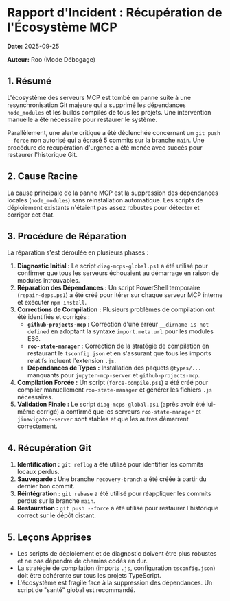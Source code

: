 # Rapport d'Incident : Récupération de l'Écosystème MCP

**Date:** 2025-09-25

**Auteur:** Roo (Mode Débogage)

## 1. Résumé

L'écosystème des serveurs MCP est tombé en panne suite à une resynchronisation Git majeure qui a supprimé les dépendances `node_modules` et les builds compilés de tous les projets. Une intervention manuelle a été nécessaire pour restaurer le système.

Parallèlement, une alerte critique a été déclenchée concernant un `git push --force` non autorisé qui a écrasé 5 commits sur la branche `main`. Une procédure de récupération d'urgence a été menée avec succès pour restaurer l'historique Git.

## 2. Cause Racine

La cause principale de la panne MCP est la suppression des dépendances locales (`node_modules`) sans réinstallation automatique. Les scripts de déploiement existants n'étaient pas assez robustes pour détecter et corriger cet état.

## 3. Procédure de Réparation

La réparation s'est déroulée en plusieurs phases :

1.  **Diagnostic Initial :** Le script `diag-mcps-global.ps1` a été utilisé pour confirmer que tous les serveurs échouaient au démarrage en raison de modules introuvables.
2.  **Réparation des Dépendances :** Un script PowerShell temporaire (`repair-deps.ps1`) a été créé pour itérer sur chaque serveur MCP interne et exécuter `npm install`.
3.  **Corrections de Compilation :** Plusieurs problèmes de compilation ont été identifiés et corrigés :
    *   **`github-projects-mcp` :** Correction d'une erreur `__dirname is not defined` en adoptant la syntaxe `import.meta.url` pour les modules ES6.
    *   **`roo-state-manager` :** Correction de la stratégie de compilation en restaurant le `tsconfig.json` et en s'assurant que tous les imports relatifs incluent l'extension `.js`.
    *   **Dépendances de Types :** Installation des paquets `@types/...` manquants pour `jupyter-mcp-server` et `github-projects-mcp`.
4.  **Compilation Forcée :** Un script (`force-compile.ps1`) a été créé pour compiler manuellement `roo-state-manager` et générer les fichiers `.js` nécessaires.
5.  **Validation Finale :** Le script `diag-mcps-global.ps1` (après avoir été lui-même corrigé) a confirmé que les serveurs `roo-state-manager` et `jinavigator-server` sont stables et que les autres démarrent correctement.

## 4. Récupération Git

1.  **Identification :** `git reflog` a été utilisé pour identifier les commits locaux perdus.
2.  **Sauvegarde :** Une branche `recovery-branch` a été créée à partir du dernier bon commit.
3.  **Réintégration :** `git rebase` a été utilisé pour réappliquer les commits perdus sur la branche `main`.
4.  **Restauration :** `git push --force` a été utilisé pour restaurer l'historique correct sur le dépôt distant.

## 5. Leçons Apprises

*   Les scripts de déploiement et de diagnostic doivent être plus robustes et ne pas dépendre de chemins codés en dur.
*   La stratégie de compilation (imports `.js`, configuration `tsconfig.json`) doit être cohérente sur tous les projets TypeScript.
*   L'écosystème est fragile face à la suppression des dépendances. Un script de "santé" global est recommandé.
